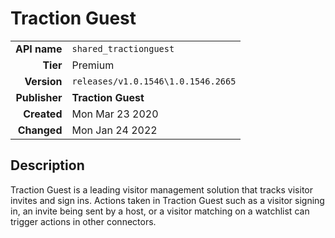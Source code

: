 # Traction Guest
| | |
|-:|-|
|**API name**|`shared_tractionguest`|
|**Tier**|Premium|
|**Version**|`releases/v1.0.1546\1.0.1546.2665`|
|**Publisher**|**Traction Guest**|
|**Created**|Mon Mar 23 2020|
|**Changed**|Mon Jan 24 2022|

## Description
Traction Guest is a leading visitor management solution that tracks visitor invites and sign ins. Actions taken in Traction Guest such as a visitor signing in, an invite being sent by a host, or a visitor matching on a watchlist can trigger actions in other connectors.
